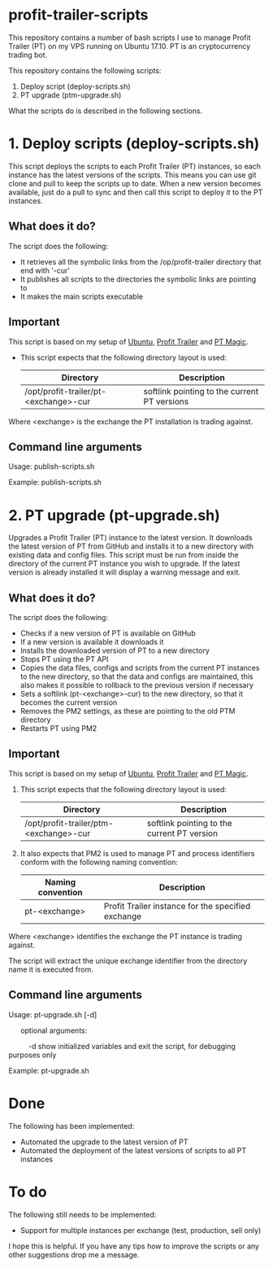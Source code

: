 # profit-trailer-scripts
This repository contains a number of bash scripts I use to manage Profit Trailer (PT) on my VPS running on Ubuntu 17.10. PT is an cryptocurrency trading bot.

This repository contains the following scripts:
1. Deploy script (deploy-scripts.sh)
2. PT upgrade (ptm-upgrade.sh)

What the scripts do is described in the following sections.

# 1. Deploy scripts (deploy-scripts.sh)

This script deploys the scripts to each Profit Trailer (PT) instances, so each instance has the latest versions of the scripts. This means you can use git clone and pull to keep the scripts up to date. When a new version becomes available, just do a pull to sync and then call this script to deploy it to the PT instances.

## What does it do?

The script does the following:

* It retrieves all the  symbolic links from the /op/profit-trailer directory that end with \'-cur\'
* It publishes all scripts to the directories the symbolic links are pointing to
* It makes the main scripts executable

## Important

This script is based on my setup of [Ubuntu](http://nidkil.me/2018/01/19/initial-server-setup-ubuntu-17-10/), [Profit Trailer](http://nidkil.me/2018/01/22/profittrailer-setup-on-ubuntu-17-10/) and [PT Magic](http://nidkil.me/2018/02/19/pt-magic-setup-on-ubuntu-17-10/).

* This script expects that the following directory layout is used:

    | Directory                               | Description                                  |
    | --------------------------------------- | -------------------------------------------- |
    | /opt/profit-trailer/pt-\<exchange\>-cur | softlink pointing to the current PT versions |
  
Where \<exchange\> is the exchange the PT installation is trading against.

## Command line arguments

Usage: publish-scripts.sh

Example: publish-scripts.sh

# 2. PT upgrade (pt-upgrade.sh)

Upgrades a Profit Trailer (PT) instance to the latest version. It downloads the latest version of PT from GitHub and installs it to a new directory with existing data and config files. This script must be run from inside the directory of the current PT instance you wish to upgrade. If the latest version is already installed it will display a warning message and exit.

## What does it do?

The script does the following:

* Checks if a new version of PT is available on GitHub
* If a new version is available it downloads it
* Installs the downloaded version of PT to a new directory
* Stops PT using the PT API
* Copies the data files, configs and scripts from the current PT instances to the new directory, so that the data and configs are maintained, this also makes it possible to rollback to the previous version if necessary
* Sets a softlink (pt-\<exchange\>-cur) to the new directory, so that it becomes the current version
* Removes the PM2 settings, as these are pointing to the old PTM directory
* Restarts PT using PM2

## Important

This script is based on my setup of [Ubuntu](http://nidkil.me/2018/01/19/initial-server-setup-ubuntu-17-10/), [Profit Trailer](http://nidkil.me/2018/01/22/profittrailer-setup-on-ubuntu-17-10/) and [PT Magic](http://nidkil.me/2018/02/19/pt-magic-setup-on-ubuntu-17-10/).

1) This script expects that the following directory layout is used:

    | Directory                                | Description                                 |
    | ---------------------------------------- | ------------------------------------------- |
    | /opt/profit-trailer/ptm-\<exchange\>-cur | softlink pointing to the current PT version |
  
2) It also expects that PM2 is used to manage PT and process identifiers conform with the following naming convention:

    | Naming convention    | Description                                        |
    | -------------------- | -------------------------------------------------- |
    | pt-\<exchange\>      | Profit Trailer instance for the specified exchange |
  
Where \<exchange\> identifies the exchange the PT instance is trading against.

The script will extract the unique exchange identifier from the directory name it is executed from.

## Command line arguments

Usage: pt-upgrade.sh [-d]

&nbsp;&nbsp;&nbsp;&nbsp;&nbsp;&nbsp;optional arguments:
  
&nbsp;&nbsp;&nbsp;&nbsp;&nbsp;&nbsp;&nbsp;&nbsp;&nbsp;&nbsp;-d  show initialized variables and exit the script, for debugging purposes only

Example: pt-upgrade.sh
# Done

The following has been implemented:

* Automated the upgrade to the latest version of PT
* Automated the deployment of the latest versions of scripts to all PT instances

# To do

The following still needs to be implemented:

* Support for multiple instances per exchange (test, production, sell only)

I hope this is helpful. If you have any tips how to improve the scripts or any other suggestions drop me a message.
